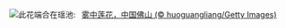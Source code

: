 ![](https://www.bing.com/th?id=OHR.SummerSolsticeY25_ZH-CN2728972774_UHD.jpg&w=1000)此花端合在瑶池:&nbsp;&ensp;[雾中莲花，中国佛山 (© huoguangliang/Getty Images)](https://www.bing.com/th?id=OHR.SummerSolsticeY25_ZH-CN2728972774_UHD.jpg)
<br><br/>
